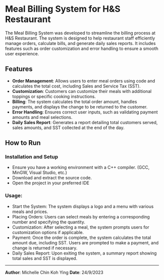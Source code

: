 # Meal Billing System for H&S Restaurant

The Meal Billing System was developed to streamline the billing process at H&S Restaurant. The system is designed to help restaurant staff efficiently manage orders, calculate bills, and generate daily sales reports. It includes features such as order customization and error handling to ensure a smooth user experience.

## Features
- **Order Management**: Allows users to enter meal orders using code and calculates the total cost, including Sales and Service Tax (SST).
- **Customization**: Customers can customize their meals with additional toppings or specific cooking instructions.
- **Billing**: The system calculates the total order amount, handles payments, and displays the change to be returned to the customer.
- **Error Handling**: Ensures correct user inputs, such as validating payment amounts and meal selections.
- **Daily Sales Report**: Generates a report detailing total customers served, sales amounts, and SST collected at the end of the day.

## How to Run

### Installation and Setup
- Ensure you have a working environment with a C++ compiler. (GCC, MinGW, Visual Studio, etc.)
- Download and extract the source code.
- Open the project in your preferred IDE

### Usage:
- Start the System: The system displays a logo and a menu with various meals and prices.
- Placing Orders: Users can select meals by entering a corresponding number and specifying the quantity.
- Customization: After selecting a meal, the system prompts users for customization options if applicable.
- Payment: Once the order is complete, the system calculates the total amount due, including SST. Users are prompted to make a payment, and change is returned if necessary.
- Daily Sales Report: Upon exiting the system, a summary report showing total sales and SST is displayed.


---
 
**Author**: Michelle Chin Koh Ying
**Date**: 24/9/2023
